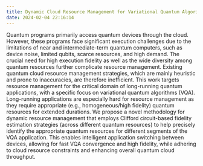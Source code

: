 ```yaml
---
title: Dynamic Cloud Resource Management for Variational Quantum Algorithms
date: 2024-02-04 22:16:14
---
```


Quantum programs primarily access quantum devices through the cloud. However, these programs face significant execution challenges due to the limitations of near and intermediate-term quantum computers, such as device noise, limited qubits, scarce resources, and high demand. The crucial need for high execution fidelity as well as the wide diversity among quantum resources further complicate resource management. Existing quantum cloud resource management strategies, which are mainly heuristic and prone to inaccuracies, are therefore inefficient.
This work targets resource management for the critical domain of long-running quantum applications, with a specific focus on variational quantum algorithms (VQA). Long-running applications are especially hard for resource management as they require appropriate (e.g., homogeneous/high fidelity) quantum resources for extended durations. We propose a novel methodology for dynamic resource management that employs Clifford circuit-based fidelity estimation strategies (across different quantum resources) to help precisely identify the appropriate quantum resources for different segments of the VQA application. This enables intelligent application switching between devices, allowing for fast VQA convergence and high fidelity, while adhering to cloud resource constraints and enhancing overall quantum cloud throughput.

